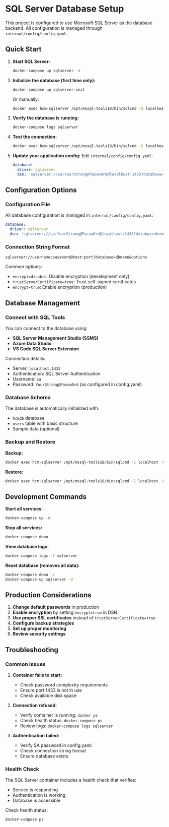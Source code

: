 # SQL Server Database Setup

This project is configured to use Microsoft SQL Server as the database backend. All configuration is managed through `internal/config/config.yaml`.

## Quick Start

1. **Start SQL Server:**

   ```bash
   docker-compose up sqlserver -d
   ```

2. **Initialize the database (first time only):**

   ```bash
   docker-compose up sqlserver-init
   ```

   Or manually:

   ```bash
   docker exec hcm-sqlserver /opt/mssql-tools18/bin/sqlcmd -S localhost -U sa -P "YourStrong@Passw0rd" -C -i /scripts/01-init.sql
   ```

3. **Verify the database is running:**

   ```bash
   docker-compose logs sqlserver
   ```

4. **Test the connection:**

   ```bash
   docker exec hcm-sqlserver /opt/mssql-tools18/bin/sqlcmd -S localhost -U sa -P "YourStrong@Passw0rd" -C -d hcmdb -Q "SELECT COUNT(*) FROM users"
   ```

5. **Update your application config:**
   Edit `internal/config/config.yaml`:
   ```yaml
   database:
     driver: sqlserver
     dsn: 'sqlserver://sa:YourStrong@Passw0rd@localhost:1433?database=hcmdb&encrypt=disable&trustServerCertificate=true'
   ```

## Configuration Options

### Configuration File

All database configuration is managed in `internal/config/config.yaml`:

```yaml
database:
  driver: sqlserver
  dsn: 'sqlserver://sa:YourStrong@Passw0rd@localhost:1433?database=hcmdb&encrypt=disable&trustServerCertificate=true'
```

### Connection String Format

```
sqlserver://username:password@host:port?database=dbname&options
```

Common options:

- `encrypt=disable`: Disable encryption (development only)
- `trustServerCertificate=true`: Trust self-signed certificates
- `encrypt=true`: Enable encryption (production)

## Database Management

### Connect with SQL Tools

You can connect to the database using:

- **SQL Server Management Studio (SSMS)**
- **Azure Data Studio**
- **VS Code SQL Server Extension**

Connection details:

- Server: `localhost,1433`
- Authentication: SQL Server Authentication
- Username: `sa`
- Password: `YourStrong@Passw0rd` (as configured in config.yaml)

### Database Schema

The database is automatically initialized with:

- `hcmdb` database
- `users` table with basic structure
- Sample data (optional)

### Backup and Restore

**Backup:**

```bash
docker exec hcm-sqlserver /opt/mssql-tools18/bin/sqlcmd -S localhost -U sa -P "YourStrong@Passw0rd" -C -Q "BACKUP DATABASE [hcmdb] TO DISK = N'/var/opt/mssql/data/hcmdb.bak'"
```

**Restore:**

```bash
docker exec hcm-sqlserver /opt/mssql-tools18/bin/sqlcmd -S localhost -U sa -P "YourStrong@Passw0rd" -C -Q "RESTORE DATABASE [hcmdb] FROM DISK = N'/var/opt/mssql/data/hcmdb.bak'"
```

## Development Commands

**Start all services:**

```bash
docker-compose up -d
```

**Stop all services:**

```bash
docker-compose down
```

**View database logs:**

```bash
docker-compose logs -f sqlserver
```

**Reset database (removes all data):**

```bash
docker-compose down -v
docker-compose up sqlserver -d
```

## Production Considerations

1. **Change default passwords** in production
2. **Enable encryption** by setting `encrypt=true` in DSN
3. **Use proper SSL certificates** instead of `trustServerCertificate=true`
4. **Configure backup strategies**
5. **Set up proper monitoring**
6. **Review security settings**

## Troubleshooting

### Common Issues

1. **Container fails to start:**

   - Check password complexity requirements
   - Ensure port 1433 is not in use
   - Check available disk space

2. **Connection refused:**

   - Verify container is running: `docker ps`
   - Check health status: `docker-compose ps`
   - Review logs: `docker-compose logs sqlserver`

3. **Authentication failed:**
   - Verify SA password in config.yaml
   - Check connection string format
   - Ensure database exists

### Health Check

The SQL Server container includes a health check that verifies:

- Service is responding
- Authentication is working
- Database is accessible

Check health status:

```bash
docker-compose ps
```
